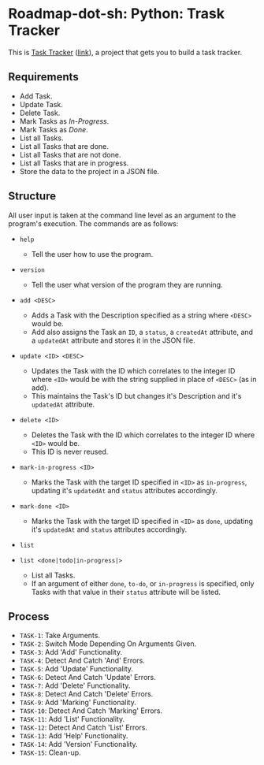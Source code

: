 # Roadmap-dot-sh: Python: Trask Tracker

This is [Task Tracker](/python/task-tracker/README.md) ([link](https://roadmap.sh/projects/task-tracker)), a project that gets you to build a task tracker.

## Requirements

- Add Task.
- Update Task.
- Delete Task.
- Mark Tasks as *In-Progress*.
- Mark Tasks as *Done*.
- List all Tasks.
- List all Tasks that are done.
- List all Tasks that are not done.
- List all Tasks that are in progress.
- Store the data to the project in a JSON file.

## Structure

All user input is taken at the command line level as an argument to the program's execution. The commands are as follows:

- `help`
    - Tell the user how to use the program.

- `version`
    - Tell the user what version of the program they are running.

- `add <DESC>`
    - Adds a Task with the Description specified as a string where `<DESC>` would be.
    - Add also assigns the Task an `ID`, a `status`, a `createdAt` attribute, and a `updatedAt` attribute and stores it in the JSON file.

- `update <ID> <DESC>`
    - Updates the Task with the ID which correlates to the integer ID where `<ID>` would be with the string supplied in place of `<DESC>` (as in add).
    - This maintains the Task's ID but changes it's Description and it's `updatedAt` attribute.

- `delete <ID>`
    - Deletes the Task with the ID which correlates to the integer ID where `<ID>` would be.
    - This ID is never reused.
    
- `mark-in-progress <ID>`
    - Marks the Task with the target ID specified in `<ID>` as `in-progress`, updating it's `updatedAt` and `status` attributes accordingly.

- `mark-done <ID>`
    - Marks the Task with the target ID specified in `<ID>` as `done`, updating it's `updatedAt` and `status` attributes accordingly.

- `list`
- `list <done|todo|in-progress|>`
    - List all Tasks.
    - If an argument of either `done`, `to-do`, or `in-progress` is specified, only Tasks with that value in their `status` attribute will be listed.

## Process

- `TASK-1`: Take Arguments.
- `TASK-2`: Switch Mode Depending On Arguments Given.
- `TASK-3`: Add 'Add' Functionality.
- `TASK-4`: Detect And Catch 'And' Errors.
- `TASK-5`: Add 'Update' Functionality.
- `TASK-6`: Detect And Catch 'Update' Errors.
- `TASK-7`: Add 'Delete' Functionality.
- `TASK-8`: Detect And Catch 'Delete' Errors.
- `TASK-9`: Add 'Marking' Functionality.
- `TASK-10`: Detect And Catch 'Marking' Errors.
- `TASK-11`: Add 'List' Functionality.
- `TASK-12`: Detect And Catch 'List' Errors.
- `TASK-13`: Add 'Help' Functionality.
- `TASK-14`: Add 'Version' Functionality.
- `TASK-15`: Clean-up.
